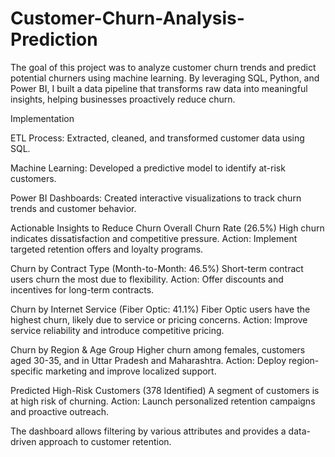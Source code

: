 # Customer-Churn-Analysis-Prediction


The goal of this project was to analyze customer churn trends and predict potential churners using machine learning. By leveraging SQL, Python, and Power BI, I built a data pipeline that transforms raw data into meaningful insights, helping businesses proactively reduce churn.




Implementation

ETL Process: Extracted, cleaned, and transformed customer data using SQL.

Machine Learning: Developed a predictive model to identify at-risk customers.

Power BI Dashboards: Created interactive visualizations to track churn trends and customer behavior.




Actionable Insights to Reduce Churn
Overall Churn Rate (26.5%)
High churn indicates dissatisfaction and competitive pressure.
Action: Implement targeted retention offers and loyalty programs.

Churn by Contract Type (Month-to-Month: 46.5%)
Short-term contract users churn the most due to flexibility.
Action: Offer discounts and incentives for long-term contracts.

Churn by Internet Service (Fiber Optic: 41.1%)
Fiber Optic users have the highest churn, likely due to service or pricing concerns.
Action: Improve service reliability and introduce competitive pricing.

Churn by Region & Age Group
Higher churn among females, customers aged 30-35, and in Uttar Pradesh and Maharashtra.
Action: Deploy region-specific marketing and improve localized support.

Predicted High-Risk Customers (378 Identified)
A segment of customers is at high risk of churning.
Action: Launch personalized retention campaigns and proactive outreach.

The dashboard allows filtering by various attributes and provides a data-driven approach to customer retention.

